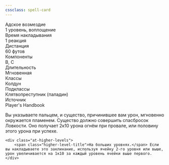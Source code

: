 ```yaml
---
cssclass: spell-card
---
```


<div class="spell-header">
	<div class="spell-name">Адское возмездие</div>
	<div class="spell-level">1 уровень, воплощение</div>
</div>

<div class="spell-stats">
	<div class="stat-block">
		<div class="stat-label">Время накладывания</div>
		<div class="stat-value">1 реакция</div>
	</div>
	<div class="stat-block">
		<div class="stat-label">Дистанция</div>
		<div class="stat-value">60 футов</div>
	</div>
	<div class="stat-block">
		<div class="stat-label">Компоненты</div>
		<div class="stat-value">В, С</div>
	</div>
	<div class="stat-block">
		<div class="stat-label">Длительность</div>
		<div class="stat-value">Мгновенная</div>
	</div>
</div>

<div class="spell-details">
	<div class="detail-block">
		<div class="detail-label">Классы</div>
		<div class="detail-value">Колдун</div>
	</div>
	<div class="detail-block">
		<div class="detail-label">Подклассы</div>
		<div class="detail-value">Клятвопреступник (паладин)</div>
	</div>
	<div class="detail-block">
		<div class="detail-label">Источник</div>
		<div class="detail-value">Player's Handbook</div>
	</div>
</div>

<div class="spell-description">
	<p>Вы указываете пальцем, и существо, причинившее вам урон, мгновенно окружается пламенем. Существо должно совершить спасбросок Ловкости. Оно получает 2к10 урона огнём при провале, или половину этого урона при успехе.</p>
	
	<div class="at-higher-levels">
		<span class="higher-level-title">На больших уровнях.</span> Если вы накладываете это заклинание, используя ячейку 2-го уровня или выше, урон увеличивается на 1к10 за каждый уровень ячейки выше первого.
	</div>
</div>

